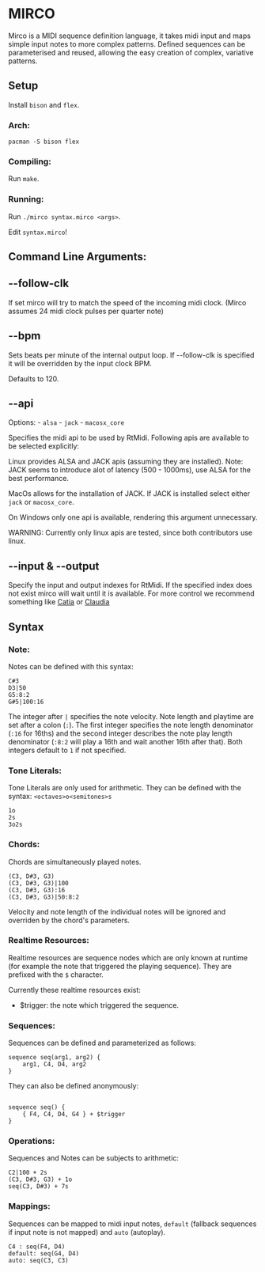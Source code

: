 # MIRCO
Mirco is a MIDI sequence definition language, it takes midi input and maps simple input notes to more complex patterns.
Defined sequences can be parameterised and reused, allowing the easy creation of complex, variative patterns.

## Setup

Install `bison` and `flex`.

### Arch:

`
pacman -S bison flex
`

### Compiling:

Run `make`.

### Running:

Run `./mirco syntax.mirco <args>`.

Edit `syntax.mirco`!

## Command Line Arguments:

## --follow-clk

If set mirco will try to match the speed
of the incoming midi clock. 
(Mirco assumes 24 midi clock pulses per quarter note)

## --bpm

Sets beats per minute of the internal output loop. 
If --follow-clk is specified it will be overridden by 
the input clock BPM.

Defaults to 120.

## --api

Options: 
    - `alsa`
    - `jack`
    - `macosx_core`

Specifies the midi api to be used by RtMidi.
Following apis are available to be selected explicitly:

Linux provides ALSA and JACK apis (assuming they are installed).
Note: JACK seems to introduce alot of latency (500 - 1000ms),
use ALSA for the best performance.

MacOs allows for the installation of JACK. If JACK is installed
select either `jack` or `macosx_core`.

On Windows only one api is available, rendering this
argument unnecessary.

WARNING: Currently only linux apis are tested, 
since both contributors use linux.

## --input & --output

Specify the input and output indexes for RtMidi.
If the specified index does not exist mirco will
wait until it is available.
For more control we recommend something like
[Catia](https://kx.studio/Applications:Catia) or
[Claudia](https://kx.studio/Applications:Claudia) 

## Syntax

### Note:

Notes can be defined with this syntax:

```
C#3
D3|50
G5:8:2
G#5|100:16
```

The integer after `|` specifies the note velocity.
Note length and playtime are set after a colon  (`:`).
The first integer specifies the note length denominator (`:16` for 16ths)
and the second integer describes the note play length denominator
(`:8:2` will play a 16th and wait another 16th after that).
Both integers default to `1` if not specified.

### Tone Literals:

Tone Literals are only used for arithmetic.
They can be defined with the syntax: `<octaves>o<semitones>s`

```
1o
2s
3o2s
```

### Chords:

Chords are simultaneously played notes.

```
(C3, D#3, G3)
(C3, D#3, G3)|100
(C3, D#3, G3):16
(C3, D#3, G3)|50:8:2
```

Velocity and note length of the individual notes 
will be ignored and overriden by the chord's parameters.

### Realtime Resources:

Realtime resources are sequence nodes which are only 
known at runtime (for example the note that triggered the
playing sequence). They are prefixed with the `$` character. 

Currently these realtime resources exist:

- $trigger: the note which triggered the sequence.

### Sequences:

Sequences can be defined and parameterized as follows:

```
sequence seq(arg1, arg2) {
    arg1, C4, D4, arg2
}
```

They can also be defined anonymously:

```

sequence seq() {
    { F4, C4, D4, G4 } + $trigger
}
```

### Operations:

Sequences and Notes can be subjects to arithmetic:

```
C2|100 + 2s
(C3, D#3, G3) + 1o
seq(C3, D#3) + 7s
```

### Mappings:

Sequences can be mapped to midi input notes, 
`default` (fallback sequences if input note is not mapped) and
`auto` (autoplay).

```
C4 : seq(F4, D4)
default: seq(G4, D4)
auto: seq(C3, C3)
```
